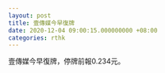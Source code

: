 ```yaml
---
layout: post
title: 壹傳媒今早復牌
date: 2020-12-04 09:00:15.000000000 +08:00
categories: rthk
---
```


壹傳媒今早復牌，停牌前報0.234元。
